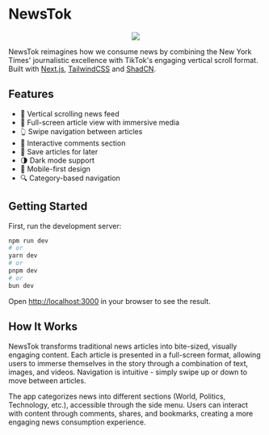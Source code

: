# NewsTok

<p align="center">
  <img src="app/favicon.ico" />
</p>

NewsTok reimagines how we consume news by combining the New York Times' journalistic excellence with TikTok's engaging vertical scroll format. Built with [Next.js](https://nextjs.org/), [TailwindCSS](https://tailwindcss.com/) and [ShadCN](https://ui.shadcn.com).

## Features

- 📰 Vertical scrolling news feed
- 🎥 Full-screen article view with immersive media
- 👆 Swipe navigation between articles
- 💬 Interactive comments section
- 🔖 Save articles for later
- 🌗 Dark mode support
- 📱 Mobile-first design
- 🔍 Category-based navigation

## Getting Started

First, run the development server:

```bash
npm run dev
# or
yarn dev
# or
pnpm dev
# or
bun dev
```

Open [http://localhost:3000](http://localhost:3000) in your browser to see the result.

## How It Works

NewsTok transforms traditional news articles into bite-sized, visually engaging content. Each article is presented in a full-screen format, allowing users to immerse themselves in the story through a combination of text, images, and videos. Navigation is intuitive - simply swipe up or down to move between articles.

The app categorizes news into different sections (World, Politics, Technology, etc.), accessible through the side menu. Users can interact with content through comments, shares, and bookmarks, creating a more engaging news consumption experience.